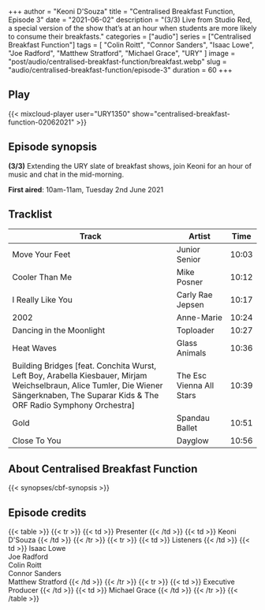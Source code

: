 +++
author = "Keoni D'Souza"
title = "Centralised Breakfast Function, Episode 3"
date = "2021-06-02"
description = "(3/3) Live from Studio Red, a special version of the show that’s at an hour when students are more likely to consume their breakfasts."
categories = ["audio"]
series = ["Centralised Breakfast Function"]
tags = [
    "Colin Roitt",
    "Connor Sanders",
    "Isaac Lowe",
    "Joe Radford",
    "Matthew Stratford",
    "Michael Grace",
    "URY"
]
image = "post/audio/centralised-breakfast-function/breakfast.webp"
slug = "audio/centralised-breakfast-function/episode-3"
duration = 60
+++

## Play

{{< mixcloud-player user="URY1350" show="centralised-breakfast-function-02062021" >}}

## Episode synopsis

**(3/3)** Extending the URY slate of breakfast shows, join Keoni for an hour of music and chat in the mid-morning.

**First aired**: 10am-11am, Tuesday 2nd June 2021

## Tracklist

| Track                                                                                                                                                                                   | Artist                   | Time  |
|-----------------------------------------------------------------------------------------------------------------------------------------------------------------------------------------|--------------------------|-------|
| Move Your Feet                                                                                                                                                                          | Junior Senior            | 10:03 |
| Cooler Than Me                                                                                                                                                                          | Mike Posner              | 10:12 |
| I Really Like You                                                                                                                                                                       | Carly Rae Jepsen         | 10:17 |
| 2002                                                                                                                                                                                    | Anne-Marie               | 10:24 |
| Dancing in the Moonlight                                                                                                                                                                | Toploader                | 10:27 |
| Heat Waves                                                                                                                                                                              | Glass Animals            | 10:36 |
| Building Bridges [feat. Conchita Wurst, Left Boy, Arabella Kiesbauer, Mirjam Weichselbraun, Alice Tumler, Die Wiener Sängerknaben, The Suparar Kids & The ORF Radio Symphony Orchestra] | The Esc Vienna All Stars | 10:39 |
| Gold                                                                                                                                                                                    | Spandau Ballet           | 10:51 |
| Close To You                                                                                                                                                                            | Dayglow                  | 10:56 |

## About Centralised Breakfast Function

{{< synopses/cbf-synopsis >}}

## Episode credits

{{< table >}}
    {{< tr >}}
        {{< td >}}
            Presenter
        {{< /td >}}
        {{< td >}}
            Keoni D'Souza
        {{< /td >}}
    {{< /tr >}}
    {{< tr >}}
        {{< td >}}
            Listeners
        {{< /td >}}
        {{< td >}}
            Isaac Lowe<br>Joe Radford<br>Colin Roitt<br>Connor Sanders<br>Matthew Stratford
        {{< /td >}}
    {{< /tr >}}
    {{< tr >}}
        {{< td >}}
            Executive Producer
        {{< /td >}}
        {{< td >}}
            Michael Grace
        {{< /td >}}
    {{< /tr >}}
{{< /table >}}